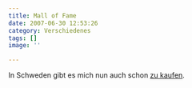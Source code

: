 ```yaml
---
title: Mall of Fame
date: 2007-06-30 12:53:26
category: Verschiedenes
tags: []
image: ''

---
```


In Schweden gibt es mich nun auch schon [zu kaufen](http://www.dotshop.se/ds/browse.php?lid=574).
